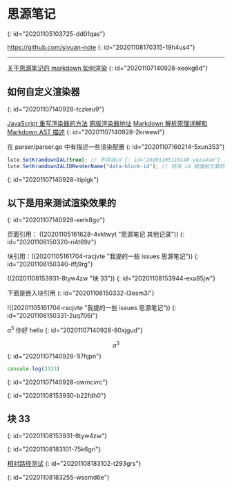 # 思源笔记
{: id="20201105103725-dd01qas"}

https://github.com/siyuan-note
{: id="20201108170315-19h4us4"}

---

[关于思源笔记的 markdown 如何渲染](https://github.com/siyuan-note/siyuan/issues/418)
{: id="20201107140928-xeokg6d"}

## 如何自定义渲染器
{: id="20201107140928-tczkeu9"}

[JavaScript 重写渲染器的方法](https://github.com/88250/lute/issues/5)  [原版渲染器地址](https://github.com/88250/lute/blob/master/render/html_renderer.go)   [Markdown 解析原理详解和 Markdown AST 描述](https://ld246.com/article/1587637426085)
{: id="20201107140928-2krwewl"}

在 parser/parser.go 中有描述一些渲染配置
{: id="20201107160214-5xun353"}

```javascript
lute.SetKramdownIAL(true); // 不将块id {: id="20201105110148-yqza4sm"} 渲染为文本
lute.SetKramdownIALIDRenderName("data-block-id"); // 将块 id 赋值给元素的data-block-id
```
{: id="20201107140928-itiplgk"}

## 以下是用来测试渲染效果的
{: id="20201107140928-xerk8go"}

页面引用： ((20201105161628-4vktwyt "思源笔记 其他记录"))
{: id="20201108150320-ri4t89z"}

块引用：((20201105161704-racjvte "我提的一些 issues  思源笔记"))
{: id="20201108150340-iffj9rg"}

((20201108153931-8tyw4zw "块 33"))
{: id="20201108153944-exa85jw"}

下面是嵌入块引用
{: id="20201108150332-l3esm3i"}

!((20201105161704-racjvte "我提的一些 issues  思源笔记"))
{: id="20201108150331-2uq706i"}

$a^3$    你好 hello
{: id="20201107140928-80xjgud"}

$$
a^3
$$
{: id="20201107140928-1l7hjpn"}

```javascript {run}
console.log(3333)
```
{: id="20201107140928-owmcvrc"}

{: id="20201108153930-b22fdh0"}

## 块 33
{: id="20201108153931-8tyw4zw"}

{: id="20201108183101-75k6gri"}

[相对路径测试](../blog)
{: id="20201108183102-t293grs"}

{: id="20201108183255-wscmd6e"}

